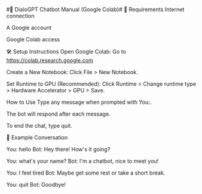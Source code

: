 #🤖 DialoGPT Chatbot Manual (Google Colab)#
🔧 Requirements
Internet connection

A Google account

Google Colab access

🛠️ Setup Instructions
Open Google Colab:
Go to https://colab.research.google.com

Create a New Notebook:
Click File > New Notebook.

Set Runtime to GPU (Recommended):
Click Runtime > Change runtime type > Hardware Accelerator > GPU > Save.

How to Use
Type any message when prompted with You:.

The bot will respond after each message.

To end the chat, type quit.


🧪 Example Conversation

You: hello
Bot: Hey there! How's it going?

You: what's your name?
Bot: I'm a chatbot, nice to meet you!

You: I feel tired
Bot: Maybe get some rest or take a short break.

You: quit
Bot: Goodbye!
